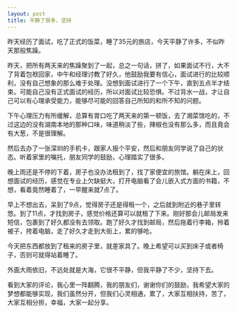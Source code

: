 ```yaml
---
layout: post
title: 平静了很多，坚持
---
```


昨天经历了面试，吃了正式的饭菜，睡了35元的旅店，今天平静了许多，不似昨天那般焦躁。

昨天，把所有两天来的焦躁聚到了一起，总之一句话，拼了，如果面试不行，大不了背着包袱回家，中午和经理讨教了好久，他鼓励我要有信心，面试进行的比较顺利，没有自己想象的那么难于处理。没想到面试进行了一个下午，直到五点半才结束。可能自己没有正式面试的经历，所以对面试比较恐惧。不过背水一战，才让自己可以有心理承受能力，能够尽可能的回答自己所知的和所不知的问题。

下午心理压力有所缓解，总算有胃口吃了两天来的第一顿饭，去了湘菜馆吃的，不过这边的没有湖南本地的那种口味，味道稍淡了些，辣椒也没有那么多，而且竟会有大葱，不是很理解。

然后去办了一张深圳的手机卡，跟家人报个平安，然后和朋友同学说了自己的状态。听着家里的嘱托，朋友同学的鼓励，心理踏实了很多。

晚上雨还是不停的下着，房子也没办法租到了，找了家便宜的旅馆。躺在床上，回想面试的经历，感觉在专业上欠缺挺大，打开电脑看了会儿嵌入式方面的书籍，不想，看着竟然睡着了，一早醒来就7点了。

早上不想出去，呆到了9点，觉得房子还是得租一个，之后就到附近的巷子里转悠。到了11点，才找到房子，感觉价格还算可以就租了下来。刚好那会儿邮局发来短信，包裹到了好久都没有去领取。跑了好久才找到邮局，然后拖着行李箱，拎着被子，挎着电脑，走了好久才走到大街上，累的够呛。

今天把东西都放到了租来的房子里，就差家具了。晚上希望可以买到床子或者椅子，否则可就得站着睡了。

外面大雨依旧，不远处就是大海，它很不平静，但我平静了不少，坚持下去。


看到大家的评论，我心里一阵翻腾，我的朋友们，谢谢你们的鼓励，我希望大家的梦想都能够实现，我们虽然分开，但我们心灵相通，累了，大家互相扶持，苦了，大家互相分担，幸福，大家一起分享。